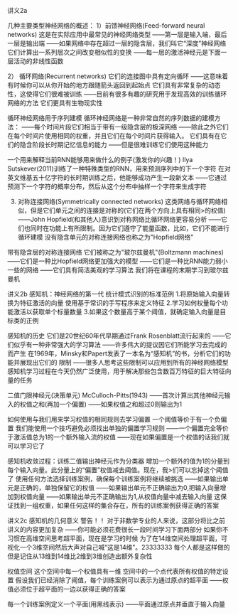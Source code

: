 讲义2a

几种主要类型神经网络的概述：
1）前馈神经网络(Feed-forward neural networks)
这是在实际应用中最常见的神经网络类型
——第一层是输入端，最后一层是输出端
——如果网络中存在超过一层的隐含层，我们叫它“深度”神经网络
它们计算出一系列层次之间改变相似性的变换
——每一层的激活神经元是下面一层活动的非线性函数

2） 循环网络(Recurrent networks)
它们的连接图中具有定向循环
——这意味着有时候你可以从你开始的地方跟随箭头返回到起始点
它们具有非常复杂的动态性，这使得它们很难被训练
——目前有很多有趣的研究用于发现高效的训练循环网络的方法
它们更具有生物现实性

循环神经网络用于序列建模
循环神经网络是一种非常自然的序列数据的建模方法：
——每个时间片段它们相当于带有一级隐含层的极深网络
——除此之外它们在每个时间片使用相同的权重，并且它们在每个时间片获得输入。
它们具有在它们的隐含阶段长时期记忆信息的能力
——但是很难训练它们使用这种能力

一个用来解释当前RNN能够用来做什么的例子(激发你的兴趣！)
Ilya Sutskever(2011)训练了一种特殊类型的RNN，用来预测序列中的下一个字符
在对英文维基五十亿字符的长时期训练之后，他能够成功产生一段新文本
——它通过预测下一个字符的概率分布，然后从这个分布中抽样一个字符来生成字符


3) 对称连接网络(Symmetrically connected networks)
这类网络与循环网络相似，但是它们单元之间的连接是对称的(它们在两个方向上具有相同>的权值)
——John Hopfield(和其他人)意识到对称网络比循环网络更容易分析
——它们也同时在功能上有所限制。因为它们遵守了能量函数，比如，它们不能进行循环建模
没有隐含单元的对称连接网络也称之为"Hopfield网络"

带有隐含层的对称连接网络
它们被称之为"玻尔兹曼机"(Boltzmann machines)
——它们是一种比Hopfield网络更加强大的模型
——它们是一种比RNN能力弱小一些的网络
——它们具有简洁美观的学习算法
我们将在课程的末期学习到玻尔兹曼机

讲义2b
感知机：神经网络的第一代
统计模式识别的标准范例
1.将原始输入向量转换为特征激活的向量
使用基于常识的手写程序来定义特征
2.学习如何权量每个功能激活以获取单个标量数量
3.如果这个数量高于某个阈值，就确定输入向量是目标类的正例

感知机的历史
它们是20世纪60年代早期通过Frank Rosenblatt流行起来的
——它们似乎有一种非常强大的学习算法
——许多伟大的提议因它们所能学习去完成的而产生
在1969年，Minsky和Papert发表了一本名为“感知机”的书，分析它们的功能并展现出它们的
限制
——很多人思考这些限制可以应用到所有的神经网络模型
感知机学习过程在今天仍然广泛使用，用于解决那些包含数百万特征的巨大特征向量的任务

二值门限神经元(决策单元)
McCulloch-Pitts(1943)
——首次计算出其他神经元输入的权值之和(再加一个偏置)
——如果权值之和超过0则输出为1

如何使用与我们用来学习权值的相同规则去学习偏置
一个阈值等价于有一个负偏置
我们能使用一个技巧避免必须找出单独的偏置学习规则
——一个偏置完全等价于激活值总为1的一个额外输入流的权值
——现在如果偏置是一个权值的话我们就可以学习它了

感知机收敛过程：训练二值输出神经元作为分类器
增加一个额外的值为1的分量到每个输入向量。此分量上的“偏置”权值减去阈值。现在，我>们可以忘掉这个阈值了
使用任何方法选择训练案例，确保每个训练案例将继续被挑选
——如果输出单元是正确的，单独保留它的权值
——如果输出单元不正确输出为0,把输入向量增加到权值向量
——如果输出单元不正确输出为1,从权值向量中减去输入向量
这保证找到一组权重，如果任何这样的集合存在，所有的训练案例获得正确的答案


讲义2c
感知机的几何意义
警告！！
对于非数学专业的人来说，这部分将比之前讲义的内容更加复杂
——你可能必须花费很长一段时间学习下面两部分
如果你不习惯在高维空间思考超平面，现在是学习的时候
为了在14维空间处理超平面，可视化一个3维空间然后大声对自己喊“这是14维”。23333333
每个人都是这样做的
但是记住从13维到14维比2维到3维创造出额外复杂性

权值空间
这个空间中每一个权值具有一维
空间中的一个点代表所有权值的特定设置
假设我们已经消除了阈值，每个训练案例可以表示为通过原点的超平面
——权值必须位于超平面的一边以获得正确的答案

每一个训练案例定义一个平面(用黑线表示)
——平面通过原点并垂直于输入向量

